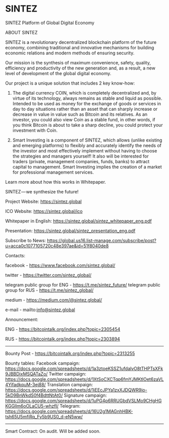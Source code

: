 # SINTEZ
SINTEZ Platform of Global Digital Economy

ABOUT SINTEZ

SINTEZ is a revolutionary decentralized blockchain platform of the future economy, combining traditional and innovative mechanisms for building economic relations and modern methods of ensuring security.

Our mission is the synthesis of maximum convenience, safety, quality, efficiency and productivity of the new generation and, as a result, a new level of development of the global digital economy.

Our project is a unique solution that includes 2 key know-how:

1. The digital currency COIN, which is completely decentralized and, by virtue of its technology, always remains as stable and liquid as possible. Intended to be used as money for the exchange of goods or services in day to day situations rather than an asset that can sharply increase or decrease in value in value such as Bitcoin and its relatives. As an investor, you could also view Coin as a stable fund, in other words, if you think Bitcoin is about to take a sharp decline, you could protect your investment with Coin.

2. Smart Investing is a component of SINTEZ, which allows (unlike existing and emerging platforms) to flexibly and accurately identify the needs of the investor and most effectively implement without having to choose the strategies and managers yourself! It also will be interested for traders (private, management companies, funds, banks) to attract capital to management. Smart Investing implies the creation of a market for professional management services.

Learn more about how this works in Whitepaper.

SINTEZ — we synthesize the future!

Project Website: https://sintez.global

ICO Website: https://sintez.global/ico

Whitepaper in English: https://sintez.global/sintez_whitepaper_eng.pdf

Presentation: https://sintez.global/sintez_presentation_eng.pdf

Subscribe to News: https://global.us16.list-manage.com/subscribe/post?u=acca0c1077105720c48e397ae&id=51f8040de8

Contacts:

facebook - https://www.facebook.com/sintez.global/

twitter - https://twitter.com/sintez_global/

telegram public group for ENG - https://t.me/sintez_future/ 
telegram public group for RUS - https://t.me/sintez_global/

medium - https://medium.com/@sintez.global/

e-mail - mailto:info@sintez.global 

Announcement:

ENG - https://bitcointalk.org/index.php?topic=2305454

RUS - https://bitcointalk.org/index.php?topic=2303894

-----------------
Bounty Post - https://bitcointalk.org/index.php?topic=2313255

Bounty tables:
    Facebook campaign: 
https://docs.google.com/spreadsheets/d/1a3ztoeKSSZ1ufdalvO8tTHPTsXFk9JBBDixMSQATaZo/
    Twitter campaign:
https://docs.google.com/spreadsheets/d/1XtSoCXCTqp6fmYJMKtlOet6zaVL4YifadkquM-3ej88/
    Translation campaign:
https://docs.google.com/spreadsheets/d/1iEEcJPYa1zxXJDQWR9io-5kD9BnWkdS0f4BdttNtAt0/
    Signature campaign:
https://docs.google.com/spreadsheets/d/1uPG4p6RRUGbdVSLMo9CHgHGKGGllm6oOLaCU5-whzfI/
    Telegram:
https://docs.google.com/spreadsheets/d/16U2g1MAGnhHBK-tsh65U5mfiRq_Fy5b9US0_d-eN5ww/

----------------
Smart Contract:
On audit. Will be added soon.


